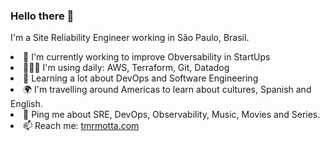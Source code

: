 <h3> Hello there 👋 </h3>

I'm a Site Reliability Engineer working in São Paulo, Brasil. <br>
<li> 🦄 I'm currently working to improve Obversability in StartUps </li>
<li> 👨🏽‍💻 I'm using daily: AWS, Terraform, Git, Datadog </li>
<li> 🌱 Learning a lot about DevOps and Software Engineering </li>
<li> 🌍 I'm travelling around Americas to learn about cultures, Spanish and English. </li>
<li> 💬 Ping me about SRE, DevOps, Observability, Music, Movies and Series. </li>
<li> 📫 Reach me: <a href="https://tmrmotta.com" target="_blank">tmrmotta.com</a></li>
